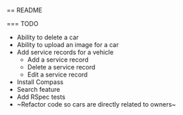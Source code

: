 == README

=== TODO

- Ability to delete a car
- Ability to upload an image for a car
- Add service records for a vehicle
	- Add a service record
	- Delete a service record
	- Edit a service record
- Install Compass
- Search feature
- Add RSpec tests
- ~Refactor code so cars are directly related to owners~